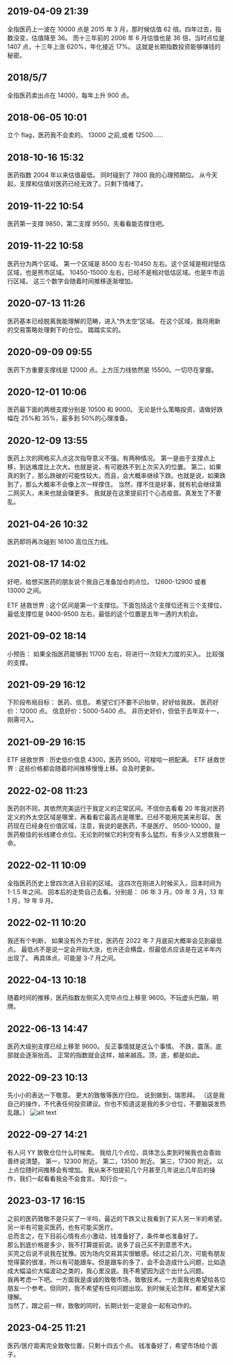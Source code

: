 ## 2019-04-09 21:39

全指医药上一波在 10000 点是 2015 年 3 月，那时候估值 62 倍。四年过去，指数没变，估值降至 36。
而十三年前的 2006 年 6 月估值也是 36 倍，当时点位是 1407 点，十三年上涨 620%，年化接近 17%。
这就是长期指数投资能够赚钱的秘密。

## 2018/5/7

全指医药卖出点在 14000，每年上升 900 点。

## 2018-06-05 10:01

立个 flag，医药我不会卖的。
13000 之前,或者 12500......

## 2018-10-16 15:32

医药指数 2004 年以来估值最低。 同时碰到了 7800 我的心理预期位。 从今天起，支撑和估值对医药已经无效了。只剩下情绪了。

## 2019-11-22 10:54

医药第一支撑 9850，第二支撑 9550。先看看能否撑住吧。

## 2019-11-22 10:58

医药分为两个区域。
第一个区域是 8500 左右-10450 左右。这个区域是相对低估区域，也是熊市区域。
10450-15000 左右，已经不是相对低估区域。也是牛市运行区域。
这三个数字会随着时间推移逐渐增加。

## 2020-07-13 11:26

医药基本已经脱离我能理解的范畴，进入“外太空”区域。
在这个区域，我将用新的交易策略处理剩下的仓位。
踏踏实实的。

## 2020-09-09 09:55

医药下方重要支撑线是 12000 点。上方压力线依然是 15500。一切尽在掌握。

## 2020-12-01 10:06

医药最下面的两根支撑分别是 10500 和 9000。
无论是什么策略投资，请做好跌幅在 25%和 35%，最多到 50%的心理准备。

## 2020-12-09 13:55

医药上次的网格买入点这次指导意义不强。有两种情况。
第一是由于支撑点上移，到达难度比上次大。也就是说，有可能跌不到上次买入的位置。
第二，如果真的到了，那么跌破的可能性较大。而且，会大概率继续下跌。也就是说，如果跌到了，那么大概率不会像上次一样撑住。
当然，撑不住是好事，就有机会继续第二网买入，未来也就会赚更多。
我就是在这里提前打个心态疫苗。真发生了不要乱。

## 2021-04-26 10:32

医药即将再次碰到 16100 高位压力线。

## 2021-08-17 14:02

好吧，给想买医药的朋友说个我自己准备加仓的点位。
12600-12900 或者 13000 之间。

ETF 拯救世界 : 这个区间是第一个支撑位。下面包括这个支撑位还有三个支撑位，最低支撑位是 9400-9500 左右，最低的这个位置是五年一遇的大机会。

## 2021-09-02 18:14

小预告：
如果全指医药能够到 11700 左右，将进行一次较大力度的买入。
比较强的支撑。

## 2021-09-29 16:12

下阶段布局目标：
医药、信息。
希望它们不要不识抬举，好好给我跌。
医药好价：12000 点。
信息好价：5000-5400 点。
非历史好价，但低于去年双十一，刚需可入。

## 2021-09-29 16:15

ETF 拯救世界 : 历史低价信息 4300，医药 9500。可梭哈一把配满。
ETF 拯救世界 : 这些价格都会随着时间推移慢慢上移。会及时更新。

## 2022-02-08 11:23

医药则不同，其依然完美运行于我定义的正常区间。不信你去看看 20 年我对医药定义的外太空区域是哪里，再看看它最高点是哪里。已经不能用完美来形容。
医药现在已经身在价值区域，注意，我说的是医药，不是医疗。
9500-10000，是医药极佳的长线建仓点位。无论到时候它的利空有多么猛烈，有多少人又想救我一命。

## 2022-02-11 10:09

全指医药历史上曾四次进入目前的区域。
这四次在刚进入时候买入，回本时间为 1-1.5 年之间。
回本后的走势自己去看。分别是：
06 年 3 月，09 年 3 月，13 年 1 月，19 年 9 月。

## 2022-02-11 10:20

我还有个判断，
如果没有外力干扰，医药在 2022 年 7 月底前大概率会见到最低点。
最低点不是说一定会开始大涨，也许还会横盘，但最低点应该是在这半年内出现了。
再具体点，可能是 3-7 月之间。

## 2022-04-13 10:18

随着时间的推移，医药指数左侧买入完毕点位上移至 9600。不玩虚头巴脑，明牌。

## 2022-06-13 14:47

医药大级别支撑已经上移至 9600。
反正事情就是这么个事情。
不跌，震荡，底部就会逐渐抬高。
正常的指数就会这样，越来越高。顶，底，都是如此。

## 2022-09-23 10:13

先小小的表达一下敬意。
更大的致敬等医疗归位。
说到做到，瑞思拜。
（这是我自己的操作，不代表任何投资建议。你也不知道这是我的多少仓位，不要脑袋发热乱跟。）
![alt text](image-2.png)

## 2022-09-27 14:21

有人问 YY 致敬仓位什么时候卖。
我给几个点位，具体怎么卖到时候我也会善始善终说清楚。
第一，12300 附近。
第二，13500 附近。
第三，17300 附近。
以上点位随时间推移会有增加。
我从来不怕提前几个月甚至几年说出几年后的操作，我们一起看看我会不会食言。
知行合一。

## 2023-03-17 16:15

之前的医药致敬不是只买了一半吗，最近的下跌又让我看到了买入另一半的希望。  
另一半有可能买医药，也有可能买医疗。  
总而言之，在下目前心情有点小激动，钱准备好了，条件单也准备好了。  
那么到底价格是多少，我不打算提前说。说多了自己买不到意思不大。  
买完之后说不说我在犹豫。因为场内交易其实很敏感。经过之前几次，可能有朋友觉得蒙的很准，所以有可能跟车。但是跟车的多了，会不会造成什么问题，比如造成大幅溢价大幅波动之类的，我心里没底。我不希望因为这个出什么问题。  
我再考虑一下吧。一方面我是虔诚的致敬市场，致敬技术。一方面我也希望给各位朋友一个参考。但同时，我不希望有任何问题出现。到时候无论怎样，都希望大家理解。  
当然了，跟之前一样，致敬的同时，长期计划一定是会一起有动作的。

##  2023-04-25 11:21

医药/医疗距离完全致敬位置，只剩十四五个点。
钱准备好了，希望市场给个面子。